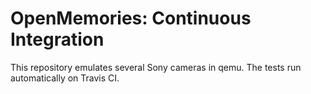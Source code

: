 # OpenMemories: Continuous Integration
This repository emulates several Sony cameras in qemu. The tests run automatically on Travis CI.
